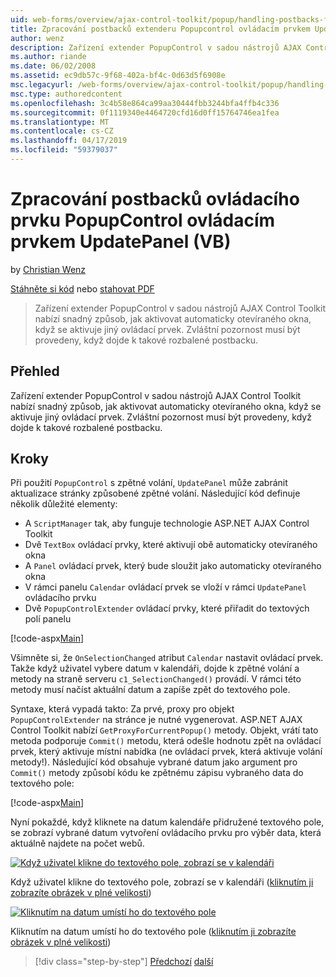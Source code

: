 ```yaml
---
uid: web-forms/overview/ajax-control-toolkit/popup/handling-postbacks-from-a-popup-control-with-an-updatepanel-vb
title: Zpracování postbacků extenderu Popupcontrol ovládacím prvkem UpdatePanel (VB) | Dokumentace Microsoftu
author: wenz
description: Zařízení extender PopupControl v sadou nástrojů AJAX Control Toolkit nabízí snadný způsob, jak aktivovat automaticky otevíraného okna, když se aktivuje jiný ovládací prvek. Zvláštní pozornost je třeba vzít...
ms.author: riande
ms.date: 06/02/2008
ms.assetid: ec9db57c-9f68-402a-bf4c-0d63d5f6908e
msc.legacyurl: /web-forms/overview/ajax-control-toolkit/popup/handling-postbacks-from-a-popup-control-with-an-updatepanel-vb
msc.type: authoredcontent
ms.openlocfilehash: 3c4b58e864ca99aa30444fbb3244bfa4ffb4c336
ms.sourcegitcommit: 0f1119340e4464720cfd16d0ff15764746ea1fea
ms.translationtype: MT
ms.contentlocale: cs-CZ
ms.lasthandoff: 04/17/2019
ms.locfileid: "59379037"
---
```

# <a name="handling-postbacks-from-a-popup-control-with-an-updatepanel-vb"></a>Zpracování postbacků ovládacího prvku PopupControl ovládacím prvkem UpdatePanel (VB)

by [Christian Wenz](https://github.com/wenz)

[Stáhněte si kód](http://download.microsoft.com/download/9/3/f/93f8daea-bebd-4821-833b-95205389c7d0/PopupControl2.vb.zip) nebo [stahovat PDF](http://download.microsoft.com/download/2/d/c/2dc10e34-6983-41d4-9c08-f78f5387d32b/popupcontrol2VB.pdf)

> Zařízení extender PopupControl v sadou nástrojů AJAX Control Toolkit nabízí snadný způsob, jak aktivovat automaticky otevíraného okna, když se aktivuje jiný ovládací prvek. Zvláštní pozornost musí být provedeny, když dojde k takové rozbalené postbacku.


## <a name="overview"></a>Přehled

Zařízení extender PopupControl v sadou nástrojů AJAX Control Toolkit nabízí snadný způsob, jak aktivovat automaticky otevíraného okna, když se aktivuje jiný ovládací prvek. Zvláštní pozornost musí být provedeny, když dojde k takové rozbalené postbacku.

## <a name="steps"></a>Kroky

Při použití `PopupControl` s zpětné volání, `UpdatePanel` může zabránit aktualizace stránky způsobené zpětné volání. Následující kód definuje několik důležité elementy:

- A `ScriptManager` tak, aby funguje technologie ASP.NET AJAX Control Toolkit
- Dvě `TextBox` ovládací prvky, které aktivují obě automaticky otevíraného okna
- A `Panel` ovládací prvek, který bude sloužit jako automaticky otevíraného okna
- V rámci panelu `Calendar` ovládací prvek se vloží v rámci `UpdatePanel` ovládacího prvku
- Dvě `PopupControlExtender` ovládací prvky, které přiřadit do textových polí panelu

[!code-aspx[Main](handling-postbacks-from-a-popup-control-with-an-updatepanel-vb/samples/sample1.aspx)]

Všimněte si, že `OnSelectionChanged` atribut `Calendar` nastavit ovládací prvek. Takže když uživatel vybere datum v kalendáři, dojde k zpětné volání a metody na straně serveru `c1_SelectionChanged()` provádí. V rámci této metody musí načíst aktuální datum a zapíše zpět do textového pole.

Syntaxe, která vypadá takto: Za prvé, proxy pro objekt `PopupControlExtender` na stránce je nutné vygenerovat. ASP.NET AJAX Control Toolkit nabízí `GetProxyForCurrentPopup()` metody. Objekt, vrátí tato metoda podporuje `Commit()` metodu, která odešle hodnotu zpět na ovládací prvek, který aktivuje místní nabídka (ne ovládací prvek, která aktivuje volání metody!). Následující kód obsahuje vybrané datum jako argument pro `Commit()` metody způsobí kódu ke zpětnému zápisu vybraného data do textového pole:

[!code-aspx[Main](handling-postbacks-from-a-popup-control-with-an-updatepanel-vb/samples/sample2.aspx)]

Nyní pokaždé, když kliknete na datum kalendáře přidružené textového pole, se zobrazí vybrané datum vytvoření ovládacího prvku pro výběr data, která aktuálně najdete na počet webů.


[![Když uživatel klikne do textového pole, zobrazí se v kalendáři](handling-postbacks-from-a-popup-control-with-an-updatepanel-vb/_static/image2.png)](handling-postbacks-from-a-popup-control-with-an-updatepanel-vb/_static/image1.png)

Když uživatel klikne do textového pole, zobrazí se v kalendáři ([kliknutím ji zobrazíte obrázek v plné velikosti](handling-postbacks-from-a-popup-control-with-an-updatepanel-vb/_static/image3.png))


[![Kliknutím na datum umístí ho do textového pole](handling-postbacks-from-a-popup-control-with-an-updatepanel-vb/_static/image5.png)](handling-postbacks-from-a-popup-control-with-an-updatepanel-vb/_static/image4.png)

Kliknutím na datum umístí ho do textového pole ([kliknutím ji zobrazíte obrázek v plné velikosti](handling-postbacks-from-a-popup-control-with-an-updatepanel-vb/_static/image6.png))

> [!div class="step-by-step"]
> [Předchozí](using-multiple-popup-controls-vb.md)
> [další](handling-postbacks-from-a-popup-control-without-an-updatepanel-vb.md)

